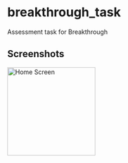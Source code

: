 # breakthrough_task

Assessment task for Breakthrough

## Screenshots

<p align="left">
  <img src="https://github.com/user-attachments/assets/382d1fbd-e2be-4140-ab6a-937dad1a5f0c" alt="Home Screen" width="200"/>
</p>
